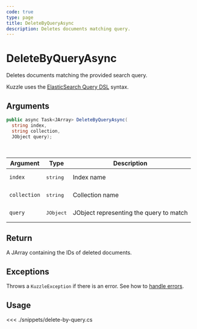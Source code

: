 ```yaml
---
code: true
type: page
title: DeleteByQueryAsync
description: Deletes documents matching query.
---
```


# DeleteByQueryAsync

Deletes documents matching the provided search query.

Kuzzle uses the [ElasticSearch Query DSL](https://www.elastic.co/guide/en/elasticsearch/reference/5.6/query-dsl.html) syntax.

## Arguments

```csharp
public async Task<JArray> DeleteByQueryAsync(
  string index, 
  string collection, 
  JObject query);

```

<br/>

| Argument     | Type                                 | Description                             |
| ------------ | ------------------------------------ | --------------------------------------- |
| `index`      | <pre>string</pre>        | Index name                              |
| `collection` | <pre>string</pre>        | Collection name                         |
| `query`      | <pre>JObject</pre>        | JObject representing the query to match |


## Return

A JArray containing the IDs of deleted documents.

## Exceptions

Throws a `KuzzleException` if there is an error. See how to [handle errors](/sdk/csharp/1/essentials/error-handling).

## Usage

<<< ./snippets/delete-by-query.cs

